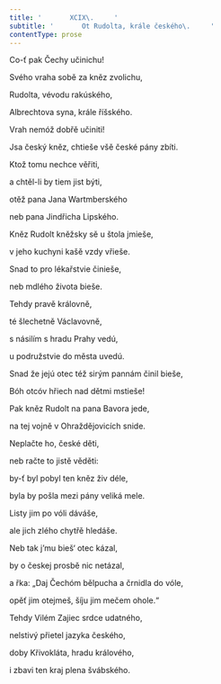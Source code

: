 ```yaml
---
title: '       XCIX\.     '
subtitle: '       Ot Rudolta, krále českého\.     '
contentType: prose
---
```


<section>

Co-ť pak Čechy učinichu!

Svého vraha sobě za kněz zvolichu,

Rudolta, vévodu rakúského,

Albrechtova syna, krále říšského.

Vrah nemóž dobřě učiniti!

Jsa český kněz, chtieše všě české pány zbíti.

Ktož tomu nechce věřiti,

a chtěl-li by tiem jist býti,

otěž pana Jana Wartmberského

neb pana Jindřicha Lipského.

Kněz Rudolt kněžsky sě u štola jmieše,

v jeho kuchyni kašě vzdy vřieše.

Snad to pro lékařstvie činieše,

neb mdlého života bieše.

Tehdy pravě královně,

té šlechetně Václavovně,

s násilím s hradu Prahy vedú,

u podružstvie do města uvedú.

Snad že jejú otec též sirým pannám činil bieše,

Bóh otcóv hřiech nad dětmi mstieše!

Pak kněz Rudolt na pana Bavora jede,

na tej vojně v Ohraždějovicích snide.

Neplačte ho, české děti,

neb račte to jistě věděti:

by-ť byl pobyl ten kněz živ déle,

byla by pošla mezi pány veliká mele.

Listy jim po vóli dáváše,

ale jich zlého chytřě hledáše.

Neb tak j’mu bieš‘ otec kázal,

by o českej prosbě nic netázal,

a řka: „Daj Čechóm bělpucha a črnidla do vóle,

opěť jim otejmeš, šíju jim mečem ohole.“

Tehdy Vilém Zajiec srdce udatného,

nelstivý přietel jazyka českého,

doby Křivokláta, hradu králového,

i zbavi ten kraj plena švábského.

</section>
